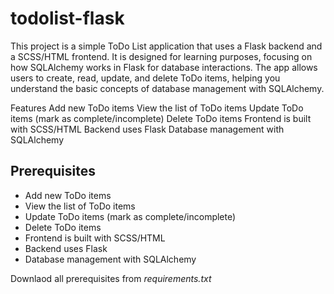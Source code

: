 # todolist-flask
This project is a simple ToDo List application that uses a Flask backend and a SCSS/HTML frontend. It is designed for learning purposes, focusing on how SQLAlchemy works in Flask for database interactions. The app allows users to create, read, update, and delete ToDo items, helping you understand the basic concepts of database management with SQLAlchemy.

Features
Add new ToDo items
View the list of ToDo items
Update ToDo items (mark as complete/incomplete)
Delete ToDo items
Frontend is built with SCSS/HTML
Backend uses Flask
Database management with SQLAlchemy

## Prerequisites
- Add new ToDo items
- View the list of ToDo items
- Update ToDo items (mark as complete/incomplete)
- Delete ToDo items
- Frontend is built with SCSS/HTML
- Backend uses Flask
- Database management with SQLAlchemy


Downlaod all prerequisites from *requirements.txt*
